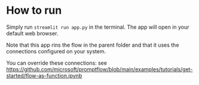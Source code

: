 # How to run

Simply run `streamlit run app.py` in the terminal. The app will open in your default web browser.

Note that this app rins the flow in the parent folder and that it uses the connections configured on your system.

You can override these connections: see https://github.com/microsoft/promptflow/blob/main/examples/tutorials/get-started/flow-as-function.ipynb

